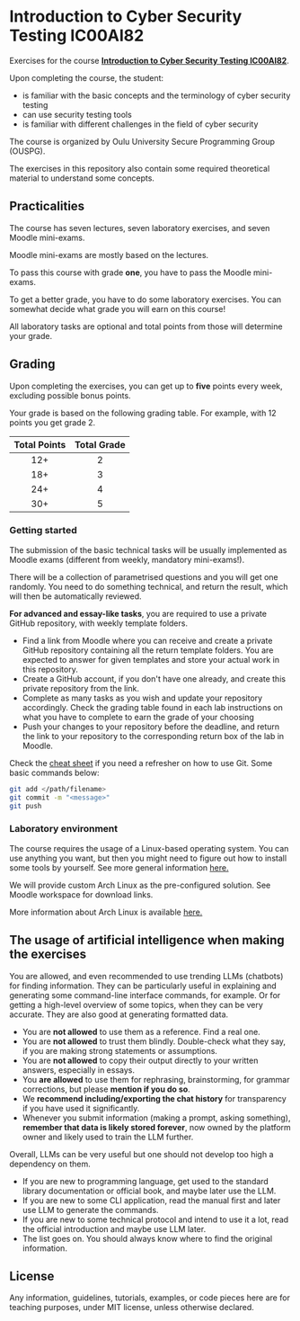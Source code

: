 # Introduction to Cyber Security Testing IC00AI82

Exercises for the course **[Introduction to Cyber Security Testing IC00AI82](https://opas.peppi.oulu.fi/en/course/IC00AI82/32356)**. 

Upon completing the course, the student:
* is familiar with the basic concepts and the terminology of cyber security testing
* can use security testing tools
* is familiar with different challenges in the field of cyber security

The course is organized by Oulu University Secure Programming Group (OUSPG).

The exercises in this repository also contain some required theoretical material to understand some concepts. 

## Practicalities

The course has seven lectures, seven laboratory exercises, and seven Moodle mini-exams.

Moodle mini-exams are mostly based on the lectures.

To pass this course with grade **one**, you have to pass the Moodle mini-exams.

To get a better grade, you have to do some laboratory exercises.
You can somewhat decide what grade you will earn on this course!

All laboratory tasks are optional and total points from those will determine your grade.

## Grading

Upon completing the exercises, you can get up to **five** points every week, excluding possible bonus points.

Your grade is based on the following grading table.
For example, with 12 points you get grade 2.

Total Points|Total Grade
:-:|:-:
12+ | 2
18+ | 3
24+ | 4
30+ | 5

### Getting started

The submission of the basic technical tasks will be usually implemented as Moodle exams (different from weekly, mandatory mini-exams!).

There will be a collection of parametrised questions and you will get one randomly. 
You need to do something technical, and return the result, which will then be automatically reviewed.

**For advanced and essay-like tasks**, you are required to use a private GitHub repository, with weekly template folders. 

* Find a link from Moodle where you can receive and create a private GitHub repository containing all the return template folders. You are
expected to answer for given templates and store your actual work in this repository.
* Create a GitHub account, if you don't have one already, and create this private repository from the link.
* Complete as many tasks as you wish and update your repository accordingly. Check the grading table found in each lab instructions on what you have to complete to earn the grade of your choosing
* Push your changes to your repository before the deadline, and return the link to your repository to the corresponding
return box of the lab in Moodle.

Check the [cheat sheet](https://training.github.com/downloads/github-git-cheat-sheet.pdf) if you need a refresher on how
 to use Git.
Some basic commands below:

```bash
git add </path/filename>
git commit -m "<message>"
git push
```

### Laboratory environment

The course requires the usage of a Linux-based operating system.
You can use anything you want, but then you might need to figure out how to install some tools by yourself.
See more general information [here.](https://ouspg.org/resources/laboratories/)

We will provide custom Arch Linux as the pre-configured solution.
See Moodle workspace for download links.

More information about Arch Linux is available [here.](https://ouspg.org/resources/archlinux/)

## The usage of artificial intelligence when making the exercises

You are allowed, and even recommended to use trending LLMs (chatbots) for finding information. They can be particularly useful in explaining and generating some command-line interface commands, for example. Or for getting a high-level overview of some topics, when they can be very accurate. They are also good at generating formatted data.

* You are **not allowed** to use them as a reference. Find a real one. 
* You are **not allowed** to trust them blindly. Double-check what they say, if you are making strong statements or assumptions. 
* You are **not allowed** to copy their output directly to your written answers, especially in essays.
* You **are allowed** to use them for rephrasing, brainstorming, for grammar corrections, but please **mention if you do so**. 
* We **recommend including/exporting the chat history** for transparency if you have used it significantly. 
* Whenever you submit information (making a prompt, asking something), **remember that data is likely stored forever**, now owned by the platform owner and likely used to train the LLM further. 

Overall, LLMs can be very useful but one should not develop too high a dependency on them.
  * If you are new to programming language, get used to the standard library documentation or official book, and maybe later use the LLM.
  * If you are new to some CLI application, read the manual first and later use LLM to generate the commands.
  * If you are new to some technical protocol and intend to use it a lot, read the official introduction and maybe use LLM later.
  * The list goes on. You should always know where to find the original information.

## License

Any information, guidelines, tutorials, examples, or code pieces here are for teaching purposes, under MIT license, unless otherwise declared.
